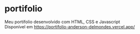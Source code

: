 # portifolio
Meu portifolio desenvolvido com HTML,  CSS e Javascript
<br/>
Disponível em https://portifolio-anderson-delmondes.vercel.app/
